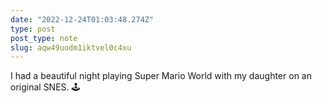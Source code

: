 ```yaml
---
date: "2022-12-24T01:03:48.274Z"
type: post 
post_type: note
slug: aqw49uodm1iktvel0c4xu
---
```

I had a beautiful night playing Super Mario World with my daughter on an original SNES. 🕹️